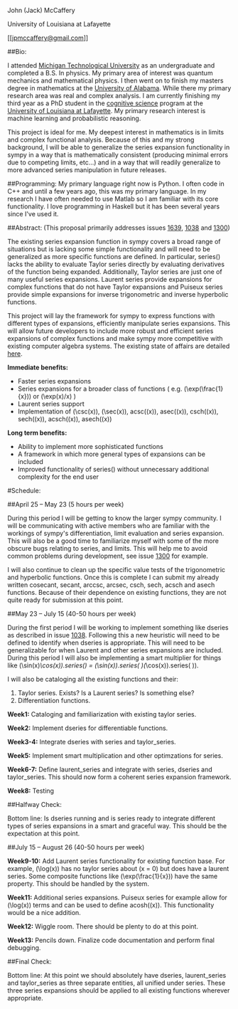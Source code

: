John (Jack)  McCaffery

University of Louisiana at Lafayette

[[jpmccaffery@gmail.com]]

##Bio: 

I attended [Michigan Technological University](www.mtu.edu) as an undergraduate and completed a B.S. In physics. My primary area of interest was quantum mechanics and mathematical physics. I then went on to finish my masters degree in mathematics at the [University of Alabama](www.ua.edu). While there my primary research area was real and complex analysis. I am currently finishing my third year as a PhD student in the [cognitive science](ics.louisiana.edu) program at the [University of Louisiana at Lafayette](www.louisiana.edu). My primary research interest is machine learning and probabilistic reasoning.

This project is ideal for me. My deepest interest in mathematics is in limits and complex functional analysis. Because of this and my strong background, I will be able to generalize the series expansion functionality in sympy in a way that is mathematically consistent (producing minimal errors due to competing limits, etc...) and in a way that will readily generalize to more advanced series manipulation in future releases.

##Programming: 
My primary language right now is Python. I often code in C++ and until a few years ago, this was my primary language. In my research I have often needed to use Matlab so I am familiar with its core functionality. I love programming in Haskell but it has been several years since I've used it.

##Abstract:
(This proposal primarily addresses issues [1639](http://code.google.com/p/sympy/issues/detail?id=1639&q=label%3ASeries&colspec=ID%20Type%20Status%20Priority%20Milestone%20Owner%20Summary%20Stars), [1038](http://code.google.com/p/sympy/issues/detail?id=1038&q=label%3ASeries&colspec=ID%20Type%20Status%20Priority%20Milestone%20Owner%20Summary%20Stars) and [1300](http://code.google.com/p/sympy/issues/detail?id=1300&q=label%3ASeries&colspec=ID%20Type%20Status%20Priority%20Milestone%20Owner%20Summary%20Stars)) 

The existing series expansion function in sympy covers a broad range of situations but is lacking some simple functionality and will need to be generalized as more specific functions are defined. In particular, series() lacks the ability to evaluate Taylor series directly by evaluating derivatives of the function being expanded. Additionally, Taylor series are just one of many useful series expansions. Laurent series provide expansions for complex functions that do not have Taylor expansions and Puiseux series provide simple expansions for inverse trigonometric and inverse hyperbolic functions.

This project will lay the framework for sympy to express functions with different types of expansions, efficiently manipulate series expansions. This will allow future developers to include more robust and efficient series expansions of complex functions and make sympy more competitive with existing computer algebra systems. The existing state of affairs are detailed [here](https://github.com/sympy/sympy/wiki/Function-expansions-and-series).

**Immediate benefits:** 

* Faster series expansions
* Series expansions for a broader class of functions ( e.g. \(\exp(\frac{1}{x})\) or \(\exp(x)/x\) )
* Laurent series support
* Implementation of \(\csc(x)\), \(\sec(x)\), acsc\((x)\), asec\((x)\), csch\((x)\), sech\((x)\), acsch\((x)\), asech\((x)\)

**Long term benefits:**

* Ability to implement more sophisticated functions
* A framework in which more general types of expansions can be included
* Improved functionality of series() without unnecessary additional complexity for the end user

#Schedule:

##April 25 – May 23
(5 hours per week)

During this period I will be getting to know the larger sympy community. I will be communicating with active members who are familiar with the workings of sympy's differentiation, limit evaluation and series expansion. This will also be a good time to familiarize myself with some of the more obscure bugs relating to series, and limits. This will help me to avoid common problems during development, see issue [1300](http://code.google.com/p/sympy/issues/detail?id=1300&q=label%3ASeries&colspec=ID%20Type%20Status%20Priority%20Milestone%20Owner%20Summary%20Stars) for example.

I will also continue to clean up the specific value tests of the trigonometric and hyperbolic functions. Once this is complete I can submit my already written cosecant, secant, arccsc, arcsec, csch, sech, acsch and asech functions. Because of their dependence on existing functions, they are not quite ready for submission at this point.

##May 23 – July 15
(40-50 hours per week)

During the first period I will be working to implement something like dseries as described in issue [1038](http://code.google.com/p/sympy/issues/detail?id=1038&q=label%3ASeries&colspec=ID%20Type%20Status%20Priority%20Milestone%20Owner%20Summary%20Stars). Following this a new heuristic will need to be defined to identify when dseries is appropriate. This will need to be generalizable for when Laurent and other series expansions are included. During this period I will also be implementing a smart multiplier for things like \(\sin(x)*\cos(x)\).series() = \(\sin(x)\).series( )\(*\cos(x)\).series( )).

I will also be cataloging all the existing functions and their:

1. Taylor series. Exists? Is a Laurent series? Is something else?
2. Differentiation functions.


**Week1:** Cataloging and familiarization with existing taylor series.

**Week2:** Implement dseries for differentiable functions.

**Week3-4:** Integrate dseries with series and taylor_series. 

**Week5:** Implement smart multiplication and other optimzations for series.

**Week6-7:** Define laurent_series and integrate with series, dseries and taylor_series. This should now form a coherent series expansion framework.

**Week8:** Testing

##Halfway Check: 

Bottom line: Is dseries running and is series ready to integrate different types of series expansions in a smart and graceful way. This should be the expectation at this point.

##July 15 – August 26
(40-50 hours per week)

**Week9-10:** Add Laurent series functionality for existing function base. For example, \(\log(x)\) has no taylor series about \(x = 0\) but does have a laurent series. Some composite functions like \(\exp(\frac{1}{x})\) have the same property. This should be handled by the system.

**Week11:** Additional series expansions. Puiseux series for example allow for \(\log(x)\) terms and can be used to define acosh\((x)\). This functionality would be a nice addition.

**Week12:** Wiggle room. There should be plenty to do at this point.

**Week13:** Pencils down. Finalize code documentation and perform final debugging.


##Final Check: 

Bottom line: At this point we should absolutely have dseries, laurent_series and taylor_series as three separate entities, all unified under series. These three series expansions should be applied to all existing functions wherever appropriate.


